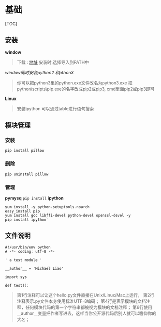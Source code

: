 # 基础

[TOC]


##  安装
**window**

>下载 : [地址](https://www.python.org/downloads/)
> 安装时,选择导入到PATH中

*window同时安装python2 和pthon3*

> 你可以把python3里的python.exe文件改名为python3.exe
> 把python\scripts\pip.exe的名字改成pip2或pip3, cmd里面pip2或pip3即可
    
**Linux**

>安装ipython
可以通过table进行语句搜索
    
## 模块管理

### 安装
`pip install pillow`

### 删除
`pip uninstall pillow`

### 管理
 **pymysq**
 `pip install` 
 **ipython**
```
yum install -y python-setuptools.noarch     
easy_install pip   
yum install gcc libffi-devel python-devel openssl-devel -y
pip install ipython`
```
## 文件说明
```
#!/usr/bin/env python
# -*- coding: utf-8 -*-

' a test module '

__author__ = 'Michael Liao'

import sys

def test():
```
>第1行注释可以让这个hello.py文件直接在Unix/Linux/Mac上运行，
>第2行注释表示.py文件本身使用标准UTF-8编码；
>第4行是表示模块的文档注释，任何模块代码的第一个字符串都被视为模块的文档注释；
第6行使用__author__变量把作者写进去，这样当你公开源代码后别人就可以瞻仰你的大名；

